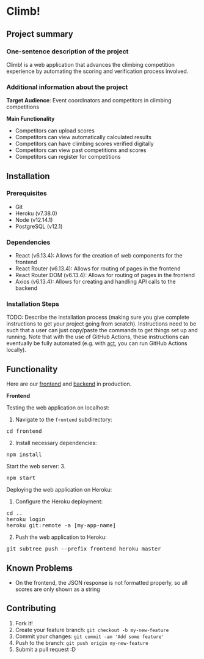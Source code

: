 # Climb!

## Project summary

### One-sentence description of the project

Climb! is a web application that advances the climbing competition experience by automating the scoring and verification process involved.

### Additional information about the project

**Target Audience**: Event coordinators and competitors in climbing competitions

**Main Functionality**

- Competitors can upload scores
- Competitors can view automatically calculated results
- Competitors can have climbing scores verified digitally
- Competitors can view past competitions and scores
- Competitors can register for competitions

## Installation

### Prerequisites

- Git
- Heroku (v7.38.0)
- Node (v12.14.1)
- PostgreSQL (v12.1)

### Dependencies

- React (v6.13.4): Allows for the creation of web components for the frontend
- React Router (v6.13.4): Allows for routing of pages in the frontend
- React Router DOM (v6.13.4): Allows for routing of pages in the frontend
- Axios (v6.13.4): Allows for creating and handling API calls to the backend

### Installation Steps

TODO: Describe the installation process (making sure you give complete instructions to get your project going from scratch).
Instructions need to be such that a user can just copy/paste the commands to get things set up and running. Note that with the use of GitHub Actions, these instructions can eventually be fully automated (e.g. with [act](https://github.com/nektos/act), you can run GitHub Actions locally). 

## Functionality

Here are our <a href="cs48-climb-frontend.herokuapp.com">frontend</a> and <a href="cs48-climb-backend.herokuapp.com">backend</a> in production.

**Frontend**

Testing the web application on localhost:
1. Navigate to the <code>frontend</code> subdirectory:
<pre>cd frontend</pre>
2. Install necessary dependencies:
<pre>npm install</pre>
Start the web server:
3. <pre>npm start</pre>

Deploying the web application on Heroku:
1. Configure the Heroku deployment:
<pre>
cd ..
heroku login
heroku git:remote -a [my-app-name]
</pre>
2. Push the web application to Heroku:
<pre>git subtree push --prefix frontend heroku master</pre>

## Known Problems

- On the frontend, the JSON response is not formatted properly, so all scores are only shown as a string

## Contributing

1. Fork it!
2. Create your feature branch: `git checkout -b my-new-feature`
3. Commit your changes: `git commit -am 'Add some feature'`
4. Push to the branch: `git push origin my-new-feature`
5. Submit a pull request :D
